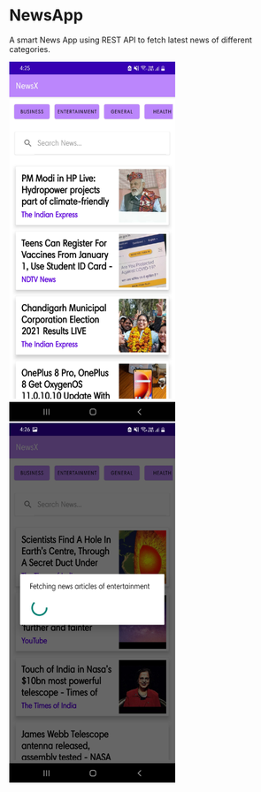 # NewsApp
A smart News App using REST API to fetch latest news of different categories.

<img src="images/Screenshot_20211227-162556_NewsX.jpg" width="300" >
<img src="images/Screenshot_20211227-162617_NewsX.jpg" width="300" >

